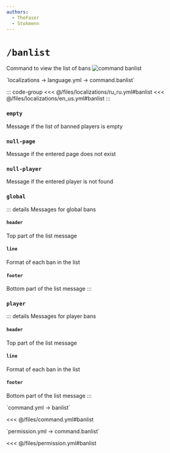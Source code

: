 ```yaml
---
authors:
  - TheFaser
  - Stokmenn
---
```


# `/banlist`

Command to view the list of bans
![command banlist](/commandbanlist.png)

[//]: # (localization)
<!--@include: @/parts/words.md#localization--> 
<!--@include: @/parts/words.md#path--> `localizations → language.yml → command.banlist`

<!--@include: @/parts/words.md#default--> 

::: code-group
<<< @/files/localizations/ru_ru.yml#banlist
<<< @/files/localizations/en_us.yml#banlist
:::

### `empty`

Message if the list of banned players is empty

### `null-page`

Message if the entered page does not exist

### `null-player`

Message if the entered player is not found

### `global`

::: details Messages for global bans

#### `header`

Top part of the list message

#### `line`

Format of each ban in the list

#### `footer`

Bottom part of the list message
:::

### `player`

::: details Messages for player bans

#### `header`

Top part of the list message

#### `line`

Format of each ban in the list

#### `footer`

Bottom part of the list message
:::

[//]: # (command.yml)
<!--@include: @/parts/words.md#setting-->
<!--@include: @/parts/words.md#path--> `command.yml → banlist`
<!--@include: @/parts/words.md#default-->
<<< @/files/command.yml#banlist

<!--@include: @/parts/enable.md-->
<!--@include: @/parts/perPage.md-->
<!--@include: @/parts/aliases.md-->
<!--@include: @/parts/cooldown.md-->
<!--@include: @/parts/sound.md-->

[//]: # (permission.yml)
<!--@include: @/parts/words.md#permission-->
<!--@include: @/parts/words.md#path--> `permission.yml → command.banlist`
<!--@include: @/parts/words.md#default-->
<<< @/files/permission.yml#banlist

<!--@include: @/parts/permission/permissionTier3.md-->
<!--@include: @/parts/permission/cooldown.md-->
<!--@include: @/parts/permission/sound.md-->
